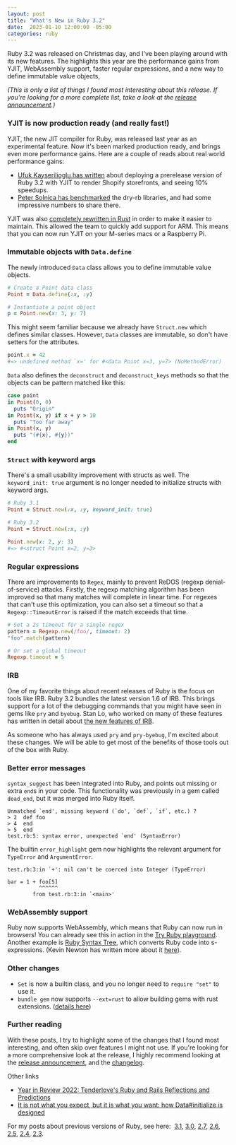 ```yaml
---
layout: post
title: "What's New in Ruby 3.2"
date:  2023-01-10 12:00:00 -05:00
categories: ruby
---
```


Ruby 3.2 was released on Christmas day,
and I've been playing around with its new features.
The highlights this year are
the performance gains from YJIT,
WebAssembly support,
faster regular expressions,
and a new way to define immutable value objects,

_(This is only a list of things
I found most interesting about this release.
If you're looking for a more complete list,
take a look at the
[release announcement](https://www.ruby-lang.org/en/news/2022/12/25/ruby-3-2-0-released/).)_

### YJIT is now production ready (and really fast!)

YJIT, the new JIT compiler for Ruby,
was released last year
as an experimental feature.
Now it's been marked production ready,
and brings even more performance gains.
Here are a couple of reads
about real world performance gains:

- [Ufuk Kayserilioglu has written](https://twitter.com/paracycle/status/1605706226007941122)
  about deploying a prerelease version of Ruby 3.2 with YJIT
  to render Shopify storefronts,
  and seeing 10% speedups.
- [Peter Solnica has benchmarked](https://www.solnic.dev/p/benchmarking-ruby-32-with-yjit)
  the dry-rb libraries,
  and had some impressive numbers to share there.

YJIT was also
[completely rewritten in Rust](https://shopify.engineering/porting-yjit-ruby-compiler-to-rust)
in order to make it easier to maintain.
This allowed the team
to quickly add support for ARM.
This means that you can now run YJIT
on your M-series macs
or a Raspberry Pi.

### Immutable objects with `Data.define`

The newly introduced `Data` class
allows you to define
immutable value objects.

```ruby
# Create a Point data class
Point = Data.define(:x, :y)

# Instantiate a point object
p = Point.new(x: 3, y: 7)
```

This might seem familiar
because we already have `Struct.new`
which defines similar classes.
However, `Data` classes are immutable,
so don't have setters for the attributes.

```ruby
point.x = 42
#=> undefined method `x=' for #<data Point x=3, y=7> (NoMethodError)
```

`Data` also defines the `deconstruct` and `deconstruct_keys` methods
so that the objects can be pattern matched like this:

```ruby
case point
in Point(0, 0)
  puts "Origin"
in Point(x, y) if x + y > 10
  puts "Too far away"
in Point(x, y)
  puts "(#{x}, #{y})"
end
```

### `Struct` with keyword args

There's a small usability improvement with structs as well.
The `keyword_init: true` argument is no longer needed
to initialize structs with keyword args.

```ruby
# Ruby 3.1
Point = Struct.new(:x, :y, keyword_init: true)

# Ruby 3.2
Point = Struct.new(:x, :y)

Point.new(x: 2, y: 3)
#=> #<struct Point x=2, y=3>
```

### Regular expressions

There are improvements to `Regex`,
mainly to prevent ReDOS (regexp denial-of-service) attacks.
Firstly, the regexp matching algorithm has been improved
so that many matches will complete in linear time.
For regexes that can't use this optimization,
you can also set a timeout
so that a `Regexp::TimeoutError` is raised
if the match exceeds that time.

```ruby
# Set a 2s timeout for a single regex
pattern = Regexp.new(/foo/, timeout: 2)
"foo".match(pattern)

# Or set a global timeout
Regexp.timeout = 5
```

### IRB

One of my favorite things about recent releases of Ruby
is the focus on tools like IRB.
Ruby 3.2 bundles the latest version 1.6 of IRB.
This brings support for a lot of the debugging commands
that you might have seen in gems like `pry` and `byebug`.
Stan Lo, who worked on many of these features
has written in detail about
[the new features of IRB](https://st0012.dev/whats-new-in-ruby-3-2-irb).

As someone who has always used
`pry` and `pry-byebug`,
I'm excited about these changes.
We will be able to get most of the benefits
of those tools
out of the box with Ruby.


### Better error messages

`syntax_suggest` has been integrated into Ruby,
and points out missing or extra `end`s in your code.
This functionality was previously in a gem
called `dead_end`,
but it was merged into Ruby itself.

```
Unmatched `end', missing keyword (`do', `def`, `if`, etc.) ?
> 2  def foo
> 4  end
> 5  end
test.rb:5: syntax error, unexpected `end' (SyntaxError)
```

The builtin `error_highlight` gem
now highlights the relevant argument
for `TypeError` and `ArgumentError`.

```
test.rb:3:in `+': nil can't be coerced into Integer (TypeError)

bar = 1 + foo[5]
          ^^^^^^
        from test.rb:3:in `<main>'
```

### WebAssembly support

Ruby now supports WebAssembly,
which means that Ruby can now run in browsers!
You can already see this in action in the [Try Ruby playground](https://try.ruby-lang.org/playground/#code=3.times+do%0A++print+'Welcome+'%0Aend&engine=cruby-3.2.0).
Another example is
[Ruby Syntax Tree](https://ruby-syntax-tree.github.io/),
which converts Ruby code into s-expressions.
(Kevin Newton has written more about it
[here](https://kddnewton.com/2022/04/25/ruby-syntax-tree-github-io.html)).


### Other changes

- `Set` is now a builtin class,
  and you no longer need
  to `require "set"` to use it.
- `bundle gem` now supports `--ext=rust`
  to allow building gems with rust extensions.
  ([details here](https://github.com/rubygems/rubygems/pull/6149))

### Further reading

With these posts,
I try to highlight some of the changes
that I found most interesting,
and often skip over features I might not use.
If you're looking for a more comprehensive look at the release,
I highly recommend looking at the
[release announcement](https://www.ruby-lang.org/en/news/2022/12/25/ruby-3-2-0-released/),
and the [changelog](https://github.com/ruby/ruby/blob/ruby_3_2/NEWS.md).

Other links

- [Year in Review 2022: Tenderlove's Ruby and Rails Reflections and Predictions](https://shopify.engineering/ruby-rails-year-in-review-2022)
- [It is not what you expect, but it is what you want: how Data#initialize is designed](https://zverok.space/blog/2023-01-03-data-initialize.html)

For my posts about previous versions of Ruby, see here: 
[3.1](/posts/ruby-3-1/),
[3.0](/posts/ruby-3-0/),
[2.7](/posts/ruby-2-7/),
[2.6](/posts/ruby-2-6/),
[2.5](/posts/ruby-2-5-features/),
[2.4](/posts/ruby-2-4-features/),
[2.3](/posts/ruby-2-3-features/).
